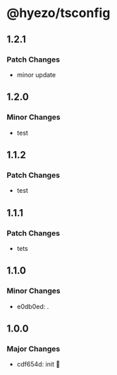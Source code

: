 # @hyezo/tsconfig

## 1.2.1

### Patch Changes

- minor update

## 1.2.0

### Minor Changes

- test

## 1.1.2

### Patch Changes

- test

## 1.1.1

### Patch Changes

- tets

## 1.1.0

### Minor Changes

- e0db0ed: .

## 1.0.0

### Major Changes

- cdf654d: init 🧤
